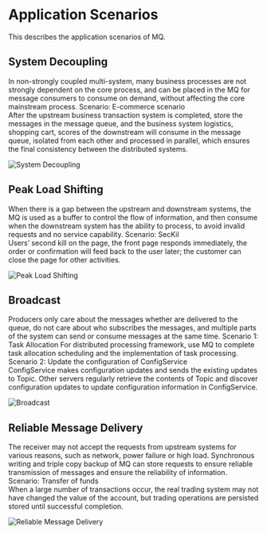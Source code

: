 # Application Scenarios

This describes the application scenarios of MQ.

## System Decoupling
In non-strongly coupled multi-system, many business processes are not strongly dependent on the core process, and can be placed in the MQ for message consumers to consume on demand, without affecting the core mainstream process.
Scenario: E-commerce scenario</br>
After the upstream business transaction system is completed, store the messages in the message queue, and the business system logistics, shopping cart, scores of the downstream will consume in the message queue, isolated from each other and processed in parallel, which ensures the final consistency between the distributed systems.

![System Decoupling](https://github.com/jdcloudcom/en/blob/translationUse/image/MQ/01.png)

## Peak Load Shifting
When there is a gap between the upstream and downstream systems, the MQ is used as a buffer to control the flow of information, and then consume when the downstream system has the ability to process, to avoid invalid requests and no service capability.
Scenario: SecKil</br>
Users’ second kill on the page, the front page responds immediately, the order or confirmation will feed back to the user later; the customer can close the page for other activities.

![Peak Load Shifting](https://github.com/jdcloudcom/en/blob/translationUse/image/MQ/02.png)

## Broadcast
Producers only care about the messages whether are delivered to the queue, do not care about who subscribes the messages, and multiple parts of the system can send or consume messages at the same time.
Scenario 1: Task Allocation
For distributed processing framework, use MQ to complete task allocation scheduling and the implementation of task processing.
Scenario 2: Update the configuration of ConfigService</br>
ConfigService makes configuration updates and sends the existing updates to Topic. Other servers regularly retrieve the contents of Topic and discover configuration updates to update configuration information in ConfigService.

![Broadcast](https://github.com/jdcloudcom/en/blob/translationUse/image/MQ/03.png)

## Reliable Message Delivery
The receiver may not accept the requests from upstream systems for various reasons, such as network, power failure or high load. Synchronous writing and triple copy backup of MQ can store requests to ensure reliable transmission of messages and ensure the reliability of information.
Scenario: Transfer of funds</br>
When a large number of transactions occur, the real trading system may not have changed the value of the account, but trading operations are persisted stored until successful completion.

![Reliable Message Delivery](https://github.com/jdcloudcom/en/blob/translationUse/image/MQ/04.png)
